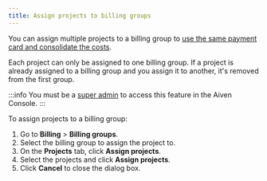 ```yaml
---
title: Assign projects to billing groups
---
```


You can assign multiple projects to a billing group to [use the same payment card and consolidate the costs](/docs/platform/concepts/billing-groups-overview).

Each project can only be assigned to one billing group. If a project is already assigned
to a billing group and you assign it to another, it's removed from the first group.

:::info
You must be a [super admin](/docs/platform/howto/make-super-admin) to access this
feature in the Aiven Console.
:::

To assign projects to a billing group:

1.  Go to **Billing** > **Billing groups**.
1.  Select the billing group to assign the project to.
1.  On the **Projects** tab, click **Assign projects**.
1.  Select the projects and click **Assign projects**.
1.  Click **Cancel** to close the dialog box.
